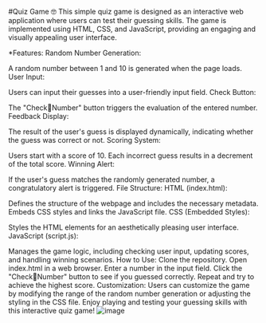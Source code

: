 #Quiz Game 🤓
This simple quiz game is designed as an interactive web application where users can test their guessing skills. The game is implemented using HTML, CSS, and JavaScript, providing an engaging and visually appealing user interface.

*Features:
Random Number Generation:

A random number between 1 and 10 is generated when the page loads.
User Input:

Users can input their guesses into a user-friendly input field.
Check Button:

The "Check🤔Number" button triggers the evaluation of the entered number.
Feedback Display:

The result of the user's guess is displayed dynamically, indicating whether the guess was correct or not.
Scoring System:

Users start with a score of 10.
Each incorrect guess results in a decrement of the total score.
Winning Alert:

If the user's guess matches the randomly generated number, a congratulatory alert is triggered.
File Structure:
HTML (index.html):

Defines the structure of the webpage and includes the necessary metadata.
Embeds CSS styles and links the JavaScript file.
CSS (Embedded Styles):

Styles the HTML elements for an aesthetically pleasing user interface.
JavaScript (script.js):

Manages the game logic, including checking user input, updating scores, and handling winning scenarios.
How to Use:
Clone the repository.
Open index.html in a web browser.
Enter a number in the input field.
Click the "Check🤔Number" button to see if you guessed correctly.
Repeat and try to achieve the highest score.
Customization:
Users can customize the game by modifying the range of the random number generation or adjusting the styling in the CSS file.
Enjoy playing and testing your guessing skills with this interactive quiz game!
![image](https://github.com/Prmersal/Quiz_Game/assets/103918390/136bc74b-a487-4ad7-987e-c3500a8651a9)
